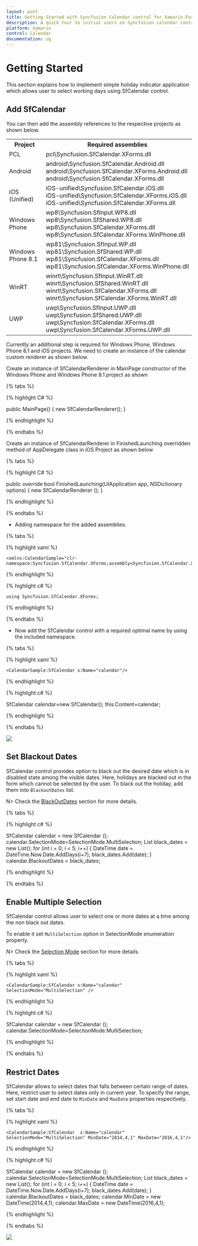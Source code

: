 ```yaml
---
layout: post
title: Getting Started with Syncfusion Calendar control for Xamarin.Forms
description: A quick tour to initial users on Syncfusion calendar control for Xamarin.Forms platform
platform: Xamarin
control: Calendar
documentation: ug
---
```


# Getting Started

This section explains how to implement simple holiday indicator application which allows user to select working days using SfCalendar control.

## Add SfCalendar

You can then add the assembly references to the respective projects as shown below.

<table>
<tr>
<th>Project</th>
<th>Required assemblies</th>
</tr>
<tr>
<td>PCL</td>
<td>pcl\Syncfusion.SfCalendar.XForms.dll</td>
</tr>
<tr>
<td>Android</td>
<td>android\Syncfusion.SfCalendar.Android.dll<br/>android\Syncfusion.SfCalendar.XForms.Android.dll<br/>android\Syncfusion.SfCalendar.XForms.dll</td>
</tr>
<tr>
<td>iOS (Unified)</td>
<td>iOS-unified\Syncfusion.SfCalendar.iOS.dll<br/>iOS-unified\Syncfusion.SfCalendar.XForms.iOS.dll<br/>iOS-unified\Syncfusion.SfCalendar.XForms.dll</td>
</tr>
<tr>
<td>Windows Phone</td>
<td>wp8\Syncfusion.SfInput.WP8.dll<br/>wp8\Syncfusion.SfShared.WP8.dll<br/>wp8\Syncfusion.SfCalendar.XForms.dll<br/>wp8\Syncfusion.SfCalendar.XForms.WinPhone.dll</td>
</tr>
<tr>
<td>Windows Phone 8.1</td>
<td>wp81\Syncfusion.SfInput.WP.dll<br/>wp81\Syncfusion.SfShared.WP.dll<br/>wp81\Syncfusion.SfCalendar.XForms.dll<br/>wp81\Syncfusion.SfCalendar.XForms.WinPhone.dll</td>
</tr>
<tr>
<td>WinRT</td>
<td>winrt\Syncfusion.SfInput.WinRT.dll<br/>winrt\Syncfusion.SfShared.WinRT.dll<br/>winrt\Syncfusion.SfCalendar.XForms.dll<br/>winrt\Syncfusion.SfCalendar.XForms.WinRT.dll</td>
</tr>
<tr>
<td>UWP</td>
<td>uwp\Syncfusion.SfInput.UWP.dll<br/>uwp\Syncfusion.SfShared.UWP.dll<br/>uwp\Syncfusion.SfCalendar.XForms.dll<br/>uwp\Syncfusion.SfCalendar.XForms.UWP.dll</td>
</tr>
</table>

Currently an additional step is required for Windows Phone, Windows Phone 8.1 and iOS projects. We need to create an instance of the calendar custom renderer as shown below. 

Create an instance of SfCalendarRenderer in MainPage constructor of the Windows Phone and Windows Phone 8.1  project as shown 

{% tabs %}

{% highlight C# %}

public MainPage()
{
    new SfCalendarRenderer();
}

{% endhighlight %}

{% endtabs %}

Create an instance of SfCalendarRenderer in FinishedLaunching overridden method of AppDelegate class in iOS Project as shown below

{% tabs %}

{% highlight C# %}

public override bool FinishedLaunching(UIApplication app, NSDictionary options)
{
    new SfCalendarRenderer ();
}	

{% endhighlight %}

{% endtabs %}


* Adding namespace for the added assemblies. 

{% tabs %}

{% highlight xaml %}

	<xmlns:CalendarSample="clr-namespace:Syncfusion.SfCalendar.XForms;assembly=Syncfusion.SfCalendar.XForms"/>
	
{% endhighlight %}

{% highlight c# %}

	using Syncfusion.SfCalendar.XForms;

{% endhighlight %}

{% endtabs %}

* Now add the SfCalendar control with a required optimal name by using the included namespace.

{% tabs %}

{% highlight xaml %}

	<CalendarSample:SfCalendar x:Name="calendar"/>
	
{% endhighlight %}

{% highlight c# %}

SfCalendar calendar=new SfCalendar();
this.Content=calendar;
	
{% endhighlight %}

{% endtabs %}

![](images/gettingstarted.png)

## Set Blackout Dates

SfCalendar control provides option to black out the desired date which is in disabled state among the visible dates. Here, holidays are blacked out in the form which cannot be selected by the user. To black out the holiday, add them into `BlackoutDates` list. 

N> Check the [BlackOutDates](http://help.syncfusion.com/android/sfcalendar/blackoutdates) section for more details.

{% tabs %}

{% highlight c# %}

SfCalendar  calendar = new SfCalendar ();
calendar.SelectionMode=SelectionMode.MultiSelection;
List<DateTime> black_dates = new List<DateTime>();
for (int i = 0; i < 5; i++)
{
	DateTime date = DateTime.Now.Date.AddDays(i+7);
	black_dates.Add(date);
}
calendar.BlackoutDates = black_dates;

{% endhighlight %}

{% endtabs %}

## Enable Multiple Selection

SfCalendar control allows user to select one or more dates at a time among the non black out dates.

To enable it set `MultiSelection` option in SelectionMode enumeration property.

N> Check the [Selection Mode](http://help.syncfusion.com/xamarin/sfcalendar/select-multiple-dates)  section for more details.

{% tabs %}

{% highlight xaml %}

	<CalendarSample:SfCalendar x:Name="calendar" SelectionMode="MultiSelection" />

{% endhighlight %}

{% highlight c# %}

SfCalendar calendar = new SfCalendar ();
calendar.SelectionMode=SelectionMode.MultiSelection;

{% endhighlight %}

{% endtabs %}


## Restrict Dates

SfCalendar allows to select dates that falls between certain range of dates. Here, restrict user to select dates only in current year.
To specify the range, set start date and end date to `MinDate` and `MaxDate` properties respectively.


{% tabs %}

{% highlight xaml %}

	<CalendarSample:SfCalendar  x:Name="calendar" SelectionMode="MultiSelection" MinDate="2014,4,1" MaxDate="2016,4,1"/>

{% endhighlight %}

{% highlight c# %}

SfCalendar  calendar = new SfCalendar ();
calendar.SelectionMode=SelectionMode.MultiSelection;
List<DateTime> black_dates = new List<DateTime>();
for (int i = 0; i < 5; i++)
{
	DateTime date = DateTime.Now.Date.AddDays(i+7);
	black_dates.Add(date);
}
calendar.BlackoutDates = black_dates;
calendar.MinDate = new DateTime(2014,4,1);
calendar.MaxDate = new DateTime(2016,4,1);
	
{% endhighlight %}

{% endtabs %}

![](images/Gettingstartedfinal.png)